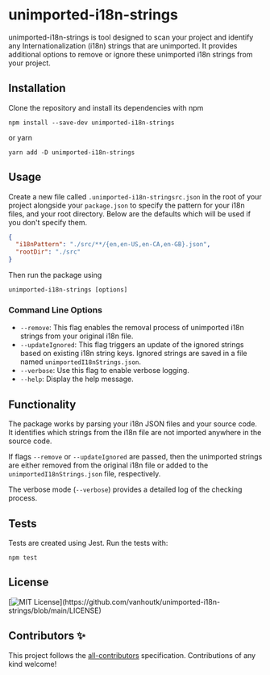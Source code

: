 # unimported-i18n-strings

unimported-i18n-strings is tool designed to scan your project and identify any Internationalization (i18n) strings that are unimported. It provides additional options to remove or ignore these unimported i18n strings from your project.

## Installation

Clone the repository and install its dependencies with npm

```
npm install --save-dev unimported-i18n-strings
```

or yarn

```
yarn add -D unimported-i18n-strings
```

## Usage

Create a new file called `.unimported-i18n-stringsrc.json` in the root of your project alongside your `package.json` to specify the pattern for your i18n files, and your root directory. Below are the defaults which will be used if you don't specify them.

```json
{
  "i18nPattern": "./src/**/{en,en-US,en-CA,en-GB}.json",
  "rootDir": "./src"
}
```

Then run the package using

```
unimported-i18n-strings [options]
```

### Command Line Options

- `--remove`: This flag enables the removal process of unimported i18n strings from your original i18n file.
- `--updateIgnored`: This flag triggers an update of the ignored strings based on existing i18n string keys. Ignored strings are saved in a file named `unimportedI18nStrings.json`.
- `--verbose`: Use this flag to enable verbose logging.
- `--help`: Display the help message.

## Functionality

The package works by parsing your i18n JSON files and your source code. It identifies which strings from the i18n file are not imported anywhere in the source code.

If flags `--remove` or `--updateIgnored` are passed, then the unimported strings are either removed from the original i18n file or added to the `unimportedI18nStrings.json` file, respectively.

The verbose mode (`--verbose`) provides a detailed log of the checking process.

## Tests

Tests are created using Jest. Run the tests with:

```
npm test
```

## License

[![MIT License](https://img.shields.io/apm/l/atomic-design-ui.svg?)](https://github.com/vanhoutk/unimported-i18n-strings/blob/main/LICENSE)

## Contributors ✨

<!-- ALL-CONTRIBUTORS-LIST:START - Do not remove or modify this section -->
<!-- prettier-ignore-start -->
<!-- markdownlint-disable -->

<!-- markdownlint-restore -->
<!-- prettier-ignore-end -->

<!-- ALL-CONTRIBUTORS-LIST:END -->

This project follows the [all-contributors](https://github.com/all-contributors/all-contributors) specification. Contributions of any kind welcome!
